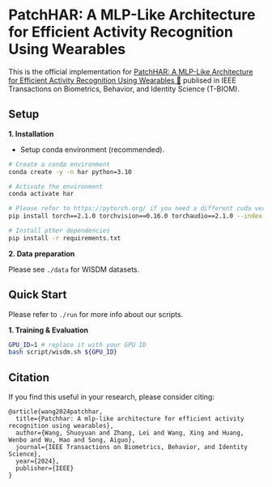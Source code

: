 # PatchHAR: A MLP-Like Architecture for Efficient Activity Recognition Using Wearables


This is the official implementation for  [PatchHAR: A MLP-Like Architecture for Efficient
Activity Recognition Using Wearables 🔗](https://ieeexplore.ieee.org/abstract/document/10400955) publised in IEEE Transactions on Biometrics, Behavior, and Identity Science (T-BIOM).


## Setup

**1. Installation** 

* Setup conda environment (recommended).
```bash
# Create a conda environment
conda create -y -n har python=3.10

# Activate the environment
conda activate har

# Please refer to https://pytorch.org/ if you need a different cuda version
pip install torch==2.1.0 torchvision==0.16.0 torchaudio==2.1.0 --index-url https://download.pytorch.org/whl/cu121

# Install pther dependencies
pip install -r requirements.txt
```

**2. Data preparation**

Please see `./data` for WISDM datasets.



## Quick Start

Please refer to ``./run`` for more info about our scripts. 

**1. Training & Evaluation** 

```bash
GPU_ID=1 # replace it with your GPU ID
bash script/wisdm.sh ${GPU_ID}
```




## Citation

If you find this useful in your research, please consider citing:
```
@article{wang2024patchhar,
  title={Patchhar: A mlp-like architecture for efficient activity recognition using wearables},
  author={Wang, Shuoyuan and Zhang, Lei and Wang, Xing and Huang, Wenbo and Wu, Hao and Song, Aiguo},
  journal={IEEE Transactions on Biometrics, Behavior, and Identity Science},
  year={2024},
  publisher={IEEE}
}

```